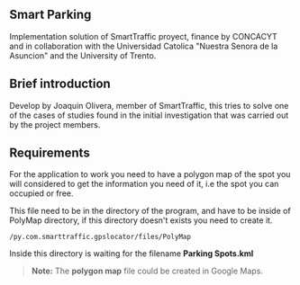 ## Smart Parking
Implementation solution of SmartTraffic proyect, finance
by CONCACYT and in collaboration with the 
Universidad Catolica "Nuestra Senora de la Asuncion" and the 
University of Trento.

## Brief introduction
Develop by Joaquin Olivera, member of SmartTraffic, this
tries to solve one of the cases of studies found in the 
initial investigation that was carried out by the project members.

## Requirements
For the application to work you need to have a polygon map of 
the spot you will considered to get the information you need 
of it, i.e the spot you can occupied or free.

This file need to be in the directory of the program, and 
have to be inside of PolyMap directory, if this directory 
doesn't exists you need to create it.

`/py.com.smarttraffic.gpslocator/files/PolyMap`

Inside this directory is waiting for the filename **Parking Spots.kml**

> **Note:** The **polygon map** file could be created in Google Maps.
